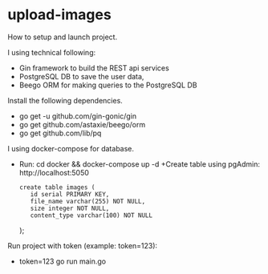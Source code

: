 # upload-images
How to setup and launch project.

I using technical following:
  + Gin framework to build the REST api services 
  + PostgreSQL DB to save the user data, 
  + Beego ORM for making queries to the PostgreSQL DB

Install the following dependencies.

  + go get -u github.com/gin-gonic/gin
  + go get github.com/astaxie/beego/orm
  + go get github.com/lib/pq

I using docker-compose for database.
 + Run: cd docker && docker-compose up -d
 +Create table using pgAdmin: http://localhost:5050
 
       create table images (
          id serial PRIMARY KEY,
          file_name varchar(255) NOT NULL,
          size integer NOT NULL,
          content_type varchar(100) NOT NULL
     );

Run project with token (example: token=123):
 + token=123 go run main.go
 



